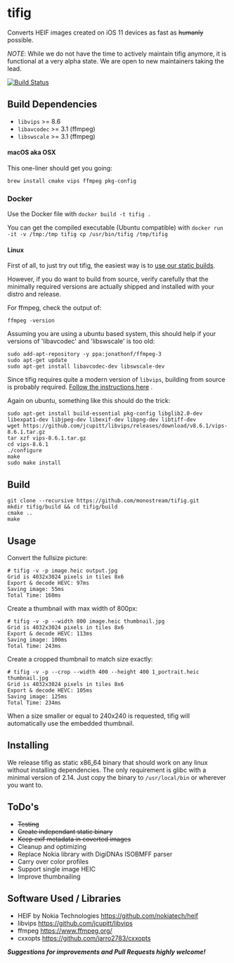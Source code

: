 # tifig

Converts HEIF images created on iOS 11 devices as fast as ~~humanly~~ possible.

*NOTE*: While we do not have the time to actively maintain tifig anymore, it is functional at a very alpha state. We are open to new maintainers taking the lead.

[![Build Status](https://travis-ci.org/monostream/tifig.svg?branch=master)](https://travis-ci.org/monostream/tifig)



## Build Dependencies

 * `libvips` >= 8.6
 * `libavcodec` >= 3.1 (ffmpeg)
 * `libswscale` >= 3.1 (ffmpeg)

#### macOS aka OSX

This one-liner should get you going:

    brew install cmake vips ffmpeg pkg-config

### Docker

Use the Docker file with `docker build -t tifig .`

You can get the compiled executable (Ubuntu compatible) with `docker run -it -v /tmp:/tmp tifig cp /usr/bin/tifig /tmp/tifig`

#### Linux

First of all, to just try out tifig, the easiest way is to [use our static builds](https://github.com/monostream/tifig/releases).

However, if you do want to build from source, verify carefully that the minimally required versions are actually shipped and installed with your distro and release.

For ffmpeg, check the output of:

    ffmpeg -version

Assuming you are using a ubuntu based system, this should help if your versions of 'libavcodec' and 'libswscale' is too old:

    sudo add-apt-repository -y ppa:jonathonf/ffmpeg-3
    sudo apt-get update
    sudo apt-get install libavcodec-dev libswscale-dev

Since tifig requires quite a modern version of `libvips`, building from source is probably required. [Follow the instructions here](http://jcupitt.github.io/libvips/install.html#building-libvips-from-a-source-tarball) .

Again on ubuntu, something like this should do the trick:

    sudo apt-get install build-essential pkg-config libglib2.0-dev libexpat1-dev libjpeg-dev libexif-dev libpng-dev libtiff-dev
    wget https://github.com/jcupitt/libvips/releases/download/v8.6.1/vips-8.6.1.tar.gz
    tar xzf vips-8.6.1.tar.gz
    cd vips-8.6.1
    ./configure
    make
    sudo make install


## Build

    git clone --recursive https://github.com/monostream/tifig.git
    mkdir tifig/build && cd tifig/build
    cmake ..
    make


## Usage

Convert the fullsize picture:

    # tifig -v -p image.heic output.jpg
    Grid is 4032x3024 pixels in tiles 8x6
    Export & decode HEVC: 97ms
    Saving image: 55ms
    Total Time: 160ms

Create a thumbnail with max width of 800px:

    # tifig -v -p --width 800 image.heic thumbnail.jpg
    Grid is 4032x3024 pixels in tiles 8x6
    Export & decode HEVC: 113ms
    Saving image: 100ms
    Total Time: 243ms


Create a cropped thumbnail to match size exactly:

    # tifig -v -p --crop --width 400 --height 400 1_portrait.heic thumbnail.jpg
    Grid is 4032x3024 pixels in tiles 8x6
    Export & decode HEVC: 105ms
    Saving image: 125ms
    Total Time: 234ms

When a size smaller or equal to 240x240 is requested, tifig will automatically use the embedded thumbnail.


## Installing

We release tifig as static x86_64 binary that should work on any linux without installing dependencies. The only requirement is glibc with a minimal version of 2.14. Just copy the binary to `/usr/local/bin` or wherever you want to.


## ToDo's

  * ~~Testing~~
  * ~~Create independant static binary~~
  * ~~Keep exif metadata in coverted images~~
  * Cleanup and optimizing
  * Replace Nokia library with DigiDNAs ISOBMFF parser
  * Carry over color profiles
  * Support single image HEIC
  * Improve thumbnailing

## Software Used / Libraries

  * HEIF by Nokia Technologies https://github.com/nokiatech/heif
  * libvips https://github.com/jcupitt/libvips
  * ffmpeg https://www.ffmpeg.org/
  * cxxopts https://github.com/jarro2783/cxxopts

***Suggestions for improvements and Pull Requests highly welcome!***





